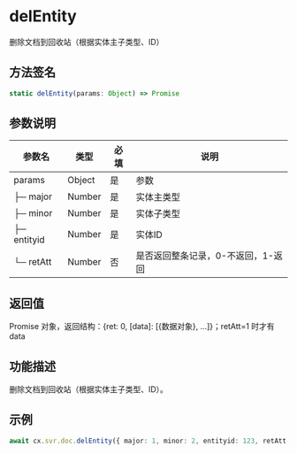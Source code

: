 # delEntity

删除文档到回收站（根据实体主子类型、ID）

## 方法签名
```typescript
static delEntity(params: Object) => Promise
```

## 参数说明
| 参数名 | 类型 | 必填 | 说明 |
|--------|------|------|------|
| params | Object | 是 | 参数 |
| ├─ major | Number | 是 | 实体主类型 |
| ├─ minor | Number | 是 | 实体子类型 |
| ├─ entityid | Number | 是 | 实体ID |
| └─ retAtt | Number | 否 | 是否返回整条记录，0-不返回，1-返回 |

## 返回值
Promise 对象，返回结构：{ret: 0, [data]: [{数据对象}, ...]}；retAtt=1 时才有data

## 功能描述
删除文档到回收站（根据实体主子类型、ID）。

## 示例
```typescript
await cx.svr.doc.delEntity({ major: 1, minor: 2, entityid: 123, retAtt: 1 });
``` 